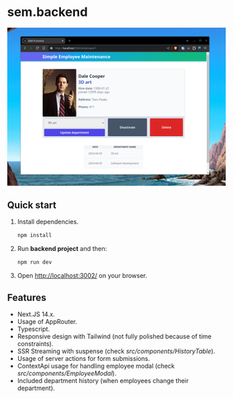 # sem.backend

![SEM Screenshot](.assets/screenshot.png)

## Quick start

1. Install dependencies.
   ```sh
   npm install
   ```
 
2. Run **backend project** and then:
   ```sh
   npm run dev
   ```
3. Open [http://localhost:3002/](http://localhost:3002/) on your browser.

## Features

- Next.JS 14.x.
- Usage of AppRouter.
- Typescript.
- Responsive design with Tailwind (not fully polished because of time constraints).
- SSR Streaming with suspense (check *src/components/HistoryTable*).
- Usage of server actions for form submissions.
- ContextApi usage for handling employee modal (check *src/components/EmployeeModal*).
- Included department history (when employees change their department).
